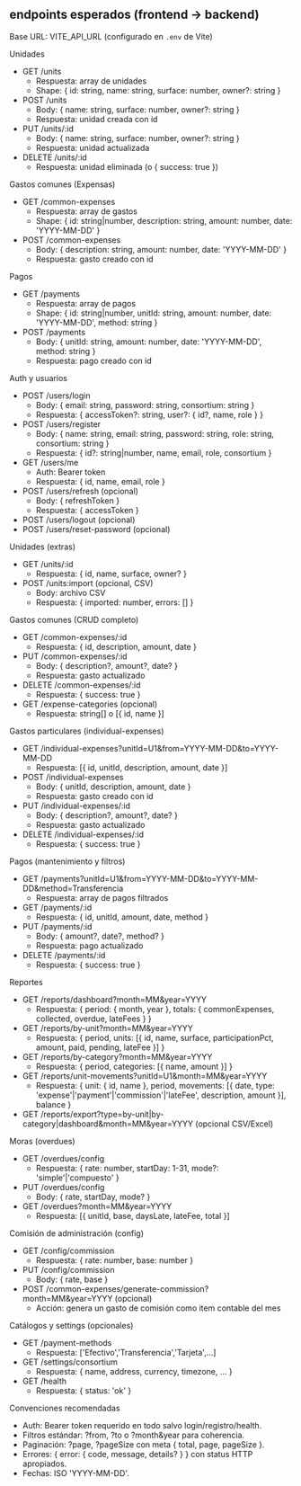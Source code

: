 ## endpoints esperados (frontend → backend)

Base URL: VITE_API_URL (configurado en `.env` de Vite)

Unidades
- GET /units
  - Respuesta: array de unidades
  - Shape: { id: string, name: string, surface: number, owner?: string }
- POST /units
  - Body: { name: string, surface: number, owner?: string }
  - Respuesta: unidad creada con id
- PUT /units/:id
  - Body: { name: string, surface: number, owner?: string }
  - Respuesta: unidad actualizada
- DELETE /units/:id
  - Respuesta: unidad eliminada (o { success: true })

Gastos comunes (Expensas)
- GET /common-expenses
  - Respuesta: array de gastos
  - Shape: { id: string|number, description: string, amount: number, date: 'YYYY-MM-DD' }
- POST /common-expenses
  - Body: { description: string, amount: number, date: 'YYYY-MM-DD' }
  - Respuesta: gasto creado con id

Pagos
- GET /payments
  - Respuesta: array de pagos
  - Shape: { id: string|number, unitId: string, amount: number, date: 'YYYY-MM-DD', method: string }
- POST /payments
  - Body: { unitId: string, amount: number, date: 'YYYY-MM-DD', method: string }
  - Respuesta: pago creado con id

Auth y usuarios
- POST /users/login
  - Body: { email: string, password: string, consortium: string }
  - Respuesta: { accessToken?: string, user?: { id?, name, role } }
- POST /users/register
  - Body: { name: string, email: string, password: string, role: string, consortium: string }
  - Respuesta: { id?: string|number, name, email, role, consortium }
- GET /users/me
  - Auth: Bearer token
  - Respuesta: { id, name, email, role }
- POST /users/refresh (opcional)
  - Body: { refreshToken }
  - Respuesta: { accessToken }
- POST /users/logout (opcional)
- POST /users/reset-password (opcional)

Unidades (extras)
- GET /units/:id
  - Respuesta: { id, name, surface, owner? }
- POST /units:import (opcional, CSV)
  - Body: archivo CSV
  - Respuesta: { imported: number, errors: [] }

Gastos comunes (CRUD completo)
- GET /common-expenses/:id
  - Respuesta: { id, description, amount, date }
- PUT /common-expenses/:id
  - Body: { description?, amount?, date? }
  - Respuesta: gasto actualizado
- DELETE /common-expenses/:id
  - Respuesta: { success: true }
- GET /expense-categories (opcional)
  - Respuesta: string[] o [{ id, name }]

Gastos particulares (individual-expenses)
- GET /individual-expenses?unitId=U1&from=YYYY-MM-DD&to=YYYY-MM-DD
  - Respuesta: [{ id, unitId, description, amount, date }]
- POST /individual-expenses
  - Body: { unitId, description, amount, date }
  - Respuesta: gasto creado con id
- PUT /individual-expenses/:id
  - Body: { description?, amount?, date? }
  - Respuesta: gasto actualizado
- DELETE /individual-expenses/:id
  - Respuesta: { success: true }

Pagos (mantenimiento y filtros)
- GET /payments?unitId=U1&from=YYYY-MM-DD&to=YYYY-MM-DD&method=Transferencia
  - Respuesta: array de pagos filtrados
- GET /payments/:id
  - Respuesta: { id, unitId, amount, date, method }
- PUT /payments/:id
  - Body: { amount?, date?, method? }
  - Respuesta: pago actualizado
- DELETE /payments/:id
  - Respuesta: { success: true }

Reportes
- GET /reports/dashboard?month=MM&year=YYYY
  - Respuesta: { period: { month, year }, totals: { commonExpenses, collected, overdue, lateFees } }
- GET /reports/by-unit?month=MM&year=YYYY
  - Respuesta: { period, units: [{ id, name, surface, participationPct, amount, paid, pending, lateFee }] }
- GET /reports/by-category?month=MM&year=YYYY
  - Respuesta: { period, categories: [{ name, amount }] }
- GET /reports/unit-movements?unitId=U1&month=MM&year=YYYY
  - Respuesta: { unit: { id, name }, period, movements: [{ date, type: 'expense'|'payment'|'commission'|'lateFee', description, amount }], balance }
- GET /reports/export?type=by-unit|by-category|dashboard&month=MM&year=YYYY (opcional CSV/Excel)

Moras (overdues)
- GET /overdues/config
  - Respuesta: { rate: number, startDay: 1-31, mode?: 'simple'|'compuesto' }
- PUT /overdues/config
  - Body: { rate, startDay, mode? }
- GET /overdues?month=MM&year=YYYY
  - Respuesta: [{ unitId, base, daysLate, lateFee, total }]

Comisión de administración (config)
- GET /config/commission
  - Respuesta: { rate: number, base: number }
- PUT /config/commission
  - Body: { rate, base }
- POST /common-expenses/generate-commission?month=MM&year=YYYY (opcional)
  - Acción: genera un gasto de comisión como item contable del mes

Catálogos y settings (opcionales)
- GET /payment-methods
  - Respuesta: ['Efectivo','Transferencia','Tarjeta',…]
- GET /settings/consortium
  - Respuesta: { name, address, currency, timezone, ... }
- GET /health
  - Respuesta: { status: 'ok' }

Convenciones recomendadas
- Auth: Bearer token requerido en todo salvo login/registro/health.
- Filtros estándar: ?from, ?to o ?month&year para coherencia.
- Paginación: ?page, ?pageSize con meta { total, page, pageSize }.
- Errores: { error: { code, message, details? } } con status HTTP apropiados.
- Fechas: ISO 'YYYY-MM-DD'.

